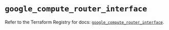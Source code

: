 # `google_compute_router_interface`

Refer to the Terraform Registry for docs: [`google_compute_router_interface`](https://registry.terraform.io/providers/hashicorp/google/5.30.0/docs/resources/compute_router_interface).

